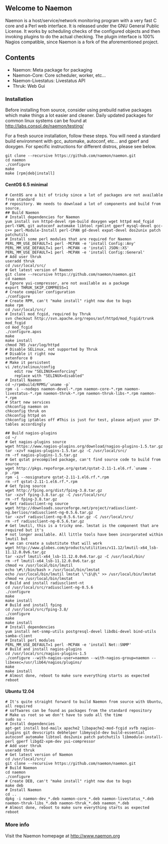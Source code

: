 ## Welcome to Naemon ##

Naemon is a host/service/network monitoring program with a very fast C
core and a Perl web interface. It is released under the GNU General
Public License. It works by scheduling checks of the configured
objects and then invoking plugins to do the actual checking. The
plugin interface is 100% Nagios compatible, since Naemon is a fork of
the aforementioned project.

## Contents

 * Naemon: Meta package for packaging
 * Naemon-Core: Core scheduler, worker, etc...
 * Naemon-Livestatus: Livestatus API
 * Thruk: Web Gui

### Installation ###

Before installing from source, consider using prebuild native
packages which make things a lot easier and cleaner.
Daily updated packages for common linux systems can be found at
http://labs.consol.de/naemon/testing/

For a fresh source installation, follow these steps. You will need
a standard build environment with gcc, automake, autoconf, etc... and
gperf and doxygen. For specific instructions for different distros, please see below.

    git clone --recursive https://github.com/naemon/naemon.git
    cd naemon
    ./configure
    make
    make [rpm|deb|install]


#### CentOS 6.5 minimal ####
    # CentOS are a bit of tricky since a lot of packages are not available from standard
    # repository. We needs to download a lot of components and build from source.
    ## Build Naemon
    # Install dependencies for Naemon
    yum install svn httpd-devel rpm-build doxygen wget httpd mod_fcgid perl-YAML git autoconf automake libtool rpmlint gperf mysql-devel gcc-c++ perl-Module-Install perl-CPAN gd-devel expat-devel dos2unix patch patchutils
    # Install some perl modules that are required for Naemon
    PERL_MM_USE_DEFAULT=1 perl -MCPAN -e 'install Config::Any'
    PERL_MM_USE_DEFAULT=1 perl -MCPAN -e 'install JSON::XS'
    PERL_MM_USE_DEFAULT=1 perl -MCPAN -e 'install Config::General'
    # Add user thruk
    useradd thruk
    cd /usr/local/src/
    # Get latest version of Naemon
    git clone --recursive https://github.com/naemon/naemon.git
    cd naemon
    # Ignore yui-compressor, are not available as a package
    export THRUK_SKIP_COMPRESS=1
    # Create compiler configuration
    ./configure
    # Create RPM, can't "make install" right now due to bugs
    make rpm
    cd /usr/local/src/
    # Install mod_fcgid, required by Thruk
    svn checkout http://svn.apache.org/repos/asf/httpd/mod_fcgid/trunk mod_fcgid
    cd mod_fcgid
    ./configure.apxs
    make
    make install
    chmod 705 /var/log/httpd
    # Disable SELinux, not supported by Thruk
    # Disable it right now
    setenforce 0
    # Make it persistent 
    vi /etc/selinux/config
        edit row "SELINUX=enforcing"
        replace with "SELINUX=disabled"
    # Install Naemon
    cd ~/rpmbuild/RPMS/`uname -p`
    rpm -i --nodeps naemon-devel-*.rpm naemon-core-*.rpm naemon-livestatus-*.rpm naemon-thruk-*.rpm naemon-thruk-libs-*.rpm naemon-*.rpm
    # Start new services
    chkconfig naemon on
    chkconfig thruk on
    chkconfig httpd on
    chkconfig iptables off #This is just for test, please adjust your IP-tables accordingly
    
    ## Build nagios-plugins
    cd ~/
    # Get nagios-plugins source
    wget https://www.nagios-plugins.org/download/nagios-plugins-1.5.tar.gz
    tar -xzvf nagios-plugins-1.5.tar.gz -C /usr/local/src/
    rm -rf nagios-plugins-1.5.tar.gz
    # Get qstat precompiled package, can't find source code to build from source
    wget http://pkgs.repoforge.org/qstat/qstat-2.11-1.el6.rf.`uname -p`.rpm
    rpm -i --nosignature qstat-2.11-1.el6.rf.*.rpm
    rm -rf qstat-2.11-1.el6.rf.*.rpm
    # Get fping source
    wget http://fping.org/dist/fping-3.8.tar.gz
    tar -xzvf fping-3.8.tar.gz -C /usr/local/src/
    rm -rf fping-3.8.tar.gz
    # Get radiusclient-ng source
    wget http://downloads.sourceforge.net/project/radiusclient-ng.berlios/radiusclient-ng-0.5.6.tar.gz
    tar -xzvf radiusclient-ng-0.5.6.tar.gz -C /usr/local/src/
    rm -rf radiusclient-ng-0.5.6.tar.gz
    # Get lmutil, this is a tricky one. lmstat is the component that are required but it's
    # not longer available. All little tools have been incorporated within lmutil but
    # we can create a substitute that will work
    wget http://www.globes.com/products/utilities/v11.12/lmutil-x64_lsb-11.12.0.0v6.tar.gz
    tar -xzvf lmutil-x64_lsb-11.12.0.0v6.tar.gz -C /usr/local/bin/
    rm -rf lmutil-x64_lsb-11.12.0.0v6.tar.gz
    chmod +x /usr/local/bin/lmutil
    echo \#\!/bin/bash > /usr/local/bin/lmstat
    echo /usr/local/bin/lmutil lmstat \"\$\@\" >> /usr/local/bin/lmstat
    chmod +x /usr/local/bin/lmstat
    # Build and install radiusclient-nt
    cd /usr/local/src/radiusclient-ng-0.5.6
    ./configure
    make
    make install
    # Build and install fping
    cd /usr/local/src/fping-3.8/
    ./configure
    make
    make install
    # Install dependencies
    yum install net-snmp-utils postgresql-devel libdbi-devel bind-utils samba-client
    # Install perl modules
    PERL_MM_USE_DEFAULT=1 perl -MCPAN -e 'install Net::SNMP'
    # Build and install nagios-plugins
    cd /usr/local/src/nagios-plugins-1.5
    ./configure --with-nagios-user=naemon --with-nagios-group=naemon --libexec=/usr/lib64/nagios/plugins/
    make
    make install
    # Almost done, reboot to make sure everything starts as expected
    reboot

#### Ubuntu 12.04 ####
    # It's quite straight forward to build Naemon from source with Ubuntu, all required
    # softwares can be found as packages from the standard repository
    # Make us root so we don't have to sudo all the time
    sudo su -
    # Install dependencies 
    apt-get install bsd-mailx apache2 libapache2-mod-fcgid xvfb nagios-plugins git devscripts debhelper libmysqld-dev build-essential autoconf automake libtool dos2unix patch patchutils libmodule-install-perl gperf libgd2-xpm-dev yui-compressor
    # Add user thruk
    useradd thruk
    # Get latest version of Naemon
    cd /usr/local/src/
    git clone --recursive https://github.com/naemon/naemon.git
    # Build Naemon
    cd naemon
    ./configure
    # Create DEB, can't "make install" right now due to bugs
    make deb
    # Install Naemon
    cd ..
    dpkg -i naemon-dev_*.deb naemon-core_*.deb naemon-livestatus_*.deb naemon-thruk-libs_*.deb naemon-thruk_*.deb naemon_*.deb
    # Almost done, reboot to make sure everything starts as expected
    reboot

### More info ###

Visit the Naemon homepage at http://www.naemon.org


